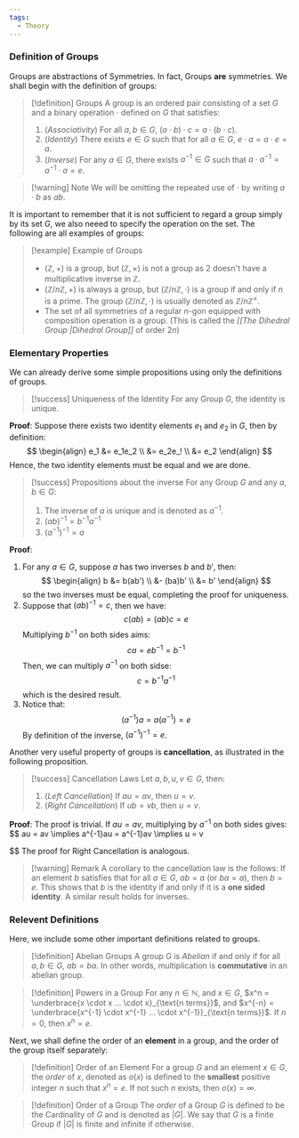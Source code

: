```yaml
---
tags:
  - Theory
---
```

### Definition of Groups

Groups are abstractions of Symmetries. In fact, Groups **are** symmetries. We shall begin with the definition of groups: 

>[!definition] Groups
>A group is an ordered pair consisting of a set $G$ and a binary operation $\cdot$ defined on $G$ that satisfies:
>1. (*Associativity*) For all $a, b \in G$, $(a \cdot b )\cdot c = a \cdot (b \cdot c)$. 
>2. (*Identity*) There exists $e \in G$ such that for all $a \in G$, $e \cdot a = a \cdot e = a$. 
>3. (*Inverse*) For any $a \in G$, there exists $a^{-1} \in G$ such that $a\cdot a^{-1} = a^{-1} \cdot a = e$. 

>[!warning] Note
>We will be omitting the repeated use of $\cdot$ by writing $a \cdot b$ as $ab$. 

It is important to remember that it is not sufficient to regard a group simply by its set $G$, we also neeed to specify the operation on the set. The following are all examples of groups: 

>[!example] Example of Groups
>* $(\mathbb{Z}, +)$ is a group, but $(\mathbb{Z}, \times)$ is not a group as $2$ doesn't have a multiplicative inverse in $\mathbb{Z}$. 
>* $(\mathbb{Z} / n\mathbb{Z}, +)$ is always a group, but $(\mathbb{Z} / n\mathbb{Z, \cdot})$ is a group if and only if $n$ is a prime. The group $(\mathbb{Z} / n\mathbb{Z}, \cdot)$ is usually denoted as $\mathbb{Z} / n\mathbb{Z}^{\times}$. 
>* The set of all symmetries of a regular $n$-gon equipped with composition operation is a group. (This is called the *[[The Dihedral Group |Dihedral Group]]* of order $2n$)

### Elementary Properties

We can already derive some simple propositions using only the definitions of groups.

>[!success] Uniqueness of the Identity
>For any Group $G$, the identity is unique. 

**Proof**: Suppose there exists two identity elements $e_1$ and $e_2$ in $G$, then by definition:
$$
\begin{align}
	e_1 &= e_1e_2 \\
		&= e_2e_! \\ 
		&= e_2
\end{align}
$$
Hence, the two identity elements must be equal and we are done. 

>[!success] Propositions about the inverse
>For any Group $G$ and any $a, b \in G$: 
>1. The inverse of $a$ is unique and is denoted as $a^{-1}$. 
>2. $(ab)^{-1} = b^{-1}a^{-1}$
>3. $(a^{-1})^{-1} = a$

**Proof**: 
1. For any $a \in G$, suppose $a$ has two inverses $b$ and $b'$, then:
	$$
	\begin{align}
		b &= b(ab') \\
		&- (ba)b' \\
		&= b'
	\end{align}
	$$
	so the two inverses must be equal, completing the proof for uniqueness. 
2. Suppose that $(ab)^{-1} = c$, then we have:
	$$
	c(ab) = (ab)c = e
	$$
	Multiplying $b^{-1}$ on both sides aims:
	$$
		ca = eb^{-1} = b^{-1}
	$$
	Then, we can multiply $a^{-1}$ on both sidse:
	$$
	c = b^{-1}a^{-1}
	$$
	which is the desired result. 
3. Notice that: 
	$$
		(a^{-1})a = a(a^{-1}) = e
	$$
	By definition of the inverse, $(a^{-1})^{-1} = e$. 


Another very useful property of groups is **cancellation**, as illustrated in the following proposition. 

>[!success] Cancellation Laws
>Let $a, b, u, v \in G$, then:
>1. (*Left Cancellation*) If $au = av$, then $u = v$. 
>2. (*Right Cancellation*) If $ub = vb$, then $u = v$. 

**Proof**: The proof is trivial. If $au = av$, multiplying by $a^{-1}$ on both sides gives:
$$
	au = av \implies a^{-1}au = a^{-1}av \implies u = v

$$
The proof for Right Cancellation is analogous. 

>[!warning] Remark
>A corollary to the cancellation law is the follows: If an element $b$ satisfies that for all $a \in G$, $ab = a$ (or $ba = a$), then $b = e$. This shows that $b$ is the identity if and only if it is a **one sided identity**. A similar result holds for inverses. 
>


### Relevent Definitions

Here, we include some other important definitions related to groups. 

>[!definition] Abelian Groups
>A group $G$ is *Abelian* if and only if for all $a, b \in G$, $ab = ba$. In other words, multiplication is **commutative** in an abelian group.  

>[!definition] Powers in a Group
>For any $n \in \mathbb{N}$, and $x \in G$, $x^n = \underbrace{x \cdot x ... \cdot x}_{\text{n terms}}$, and $x^{-n} = \underbrace{x^{-1} \cdot x^{-1} ... \cdot x^{-1}}_{\text{n terms}}$. If $n =0$, then $x^n = e$. 
>

Next, we shall define the order of an **element** in a group, and the order of the group itself separately: 

>[!definition] Order of an Element
>For a group $G$ and an element $x \in G$, the *order* of $x$, denoted as $o(x)$ is defined to the **smallest** positive integer $n$ such that $x^n = e$. If not such $n$ exists, then $o(x) = \infty$. 

>[!definition] Order of a Group
>The *order* of a Group $G$ is defined to be the Cardinality of $G$ and is denoted as $|G|$. We say that $G$ is a finite Group if $|G|$ is finite and infinite if otherwise. 



